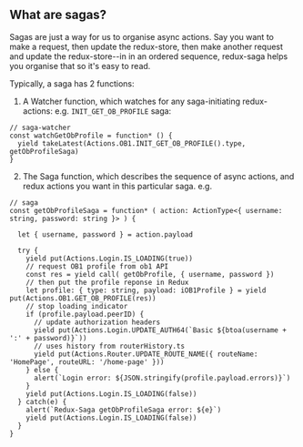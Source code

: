 
## What are sagas?

Sagas are just a way for us to organise async actions.
Say you want to make a request, then update the redux-store, then
make another request and update the redux-store--in in an ordered sequence,
redux-saga helps you organise that so it's easy to read.


Typically, a saga has 2 functions:
1) A Watcher function, which watches for any saga-initiating redux-actions:
e.g. `INIT_GET_OB_PROFILE` saga:

```
// saga-watcher
const watchGetObProfile = function* () {
  yield takeLatest(Actions.OB1.INIT_GET_OB_PROFILE().type, getObProfileSaga)
}
```

2) The Saga function, which describes the sequence of async actions, and redux actions
you want in this particular saga.
e.g.

```
// saga
const getObProfileSaga = function* ( action: ActionType<{ username: string, password: string }> ) {

  let { username, password } = action.payload

  try {
    yield put(Actions.Login.IS_LOADING(true))
    // request OB1 profile from ob1 API
    const res = yield call( getObProfile, { username, password })
    // then put the profile reponse in Redux
    let profile: { type: string, payload: iOB1Profile } = yield put(Actions.OB1.GET_OB_PROFILE(res))
    // stop loading indicator
    if (profile.payload.peerID) {
      // update authorization headers
      yield put(Actions.Login.UPDATE_AUTH64(`Basic ${btoa(username + ':' + password)}`))
      // uses history from routerHistory.ts
      yield put(Actions.Router.UPDATE_ROUTE_NAME({ routeName: 'HomePage', routeURL: '/home-page' }))
    } else {
      alert(`Login error: ${JSON.stringify(profile.payload.errors)}`)
    }
    yield put(Actions.Login.IS_LOADING(false))
  } catch(e) {
    alert(`Redux-Saga getObProfileSaga error: ${e}`)
    yield put(Actions.Login.IS_LOADING(false))
  }
}
```
